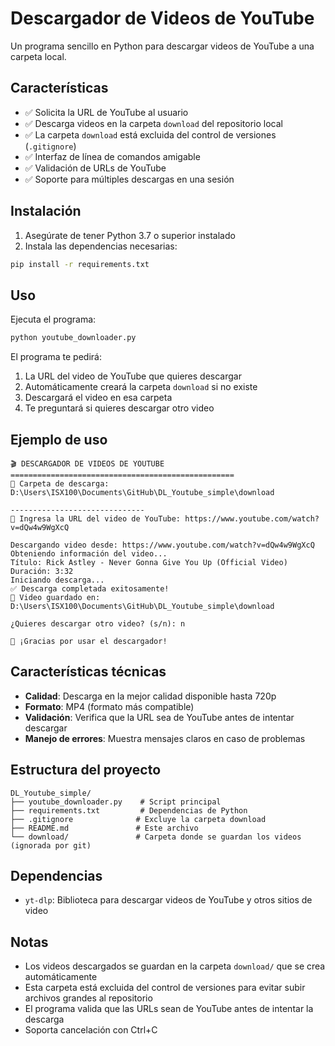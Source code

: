 # Descargador de Videos de YouTube

Un programa sencillo en Python para descargar videos de YouTube a una carpeta local.

## Características

- ✅ Solicita la URL de YouTube al usuario
- ✅ Descarga videos en la carpeta `download` del repositorio local
- ✅ La carpeta `download` está excluida del control de versiones (`.gitignore`)
- ✅ Interfaz de línea de comandos amigable
- ✅ Validación de URLs de YouTube
- ✅ Soporte para múltiples descargas en una sesión

## Instalación

1. Asegúrate de tener Python 3.7 o superior instalado
2. Instala las dependencias necesarias:

```bash
pip install -r requirements.txt
```

## Uso

Ejecuta el programa:

```bash
python youtube_downloader.py
```

El programa te pedirá:
1. La URL del video de YouTube que quieres descargar
2. Automáticamente creará la carpeta `download` si no existe
3. Descargará el video en esa carpeta
4. Te preguntará si quieres descargar otro video

## Ejemplo de uso

```
🎬 DESCARGADOR DE VIDEOS DE YOUTUBE
==================================================
📁 Carpeta de descarga: D:\Users\ISX100\Documents\GitHub\DL_Youtube_simple\download

------------------------------
🔗 Ingresa la URL del video de YouTube: https://www.youtube.com/watch?v=dQw4w9WgXcQ

Descargando video desde: https://www.youtube.com/watch?v=dQw4w9WgXcQ
Obteniendo información del video...
Título: Rick Astley - Never Gonna Give You Up (Official Video)
Duración: 3:32
Iniciando descarga...
✅ Descarga completada exitosamente!
📁 Video guardado en: D:\Users\ISX100\Documents\GitHub\DL_Youtube_simple\download

¿Quieres descargar otro video? (s/n): n

👋 ¡Gracias por usar el descargador!
```

## Características técnicas

- **Calidad**: Descarga en la mejor calidad disponible hasta 720p
- **Formato**: MP4 (formato más compatible)
- **Validación**: Verifica que la URL sea de YouTube antes de intentar descargar
- **Manejo de errores**: Muestra mensajes claros en caso de problemas

## Estructura del proyecto

```
DL_Youtube_simple/
├── youtube_downloader.py    # Script principal
├── requirements.txt         # Dependencias de Python
├── .gitignore              # Excluye la carpeta download
├── README.md               # Este archivo
└── download/               # Carpeta donde se guardan los videos (ignorada por git)
```

## Dependencias

- `yt-dlp`: Biblioteca para descargar videos de YouTube y otros sitios de video

## Notas

- Los videos descargados se guardan en la carpeta `download/` que se crea automáticamente
- Esta carpeta está excluida del control de versiones para evitar subir archivos grandes al repositorio
- El programa valida que las URLs sean de YouTube antes de intentar la descarga
- Soporta cancelación con Ctrl+C